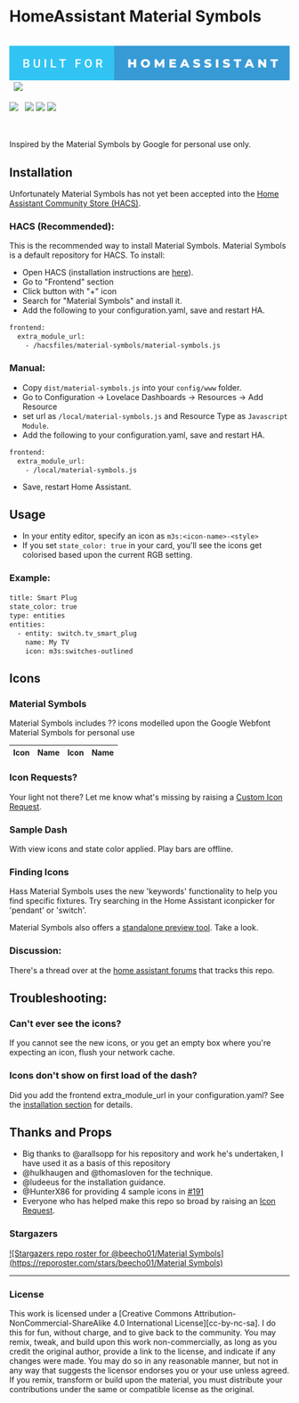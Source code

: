 # HomeAssistant Material Symbols
<div align="left">
  <br>
  <img src="docs/badges/built-for-homeassistant.svg"> &nbsp
  <a href="http://creativecommons.org/licenses/by-nc-sa/4.0/"><img src="https://forthebadge.com/images/badges/cc-nc-sa.svg"></a> &nbsp
  <br>
  <br>
  <a href="https://img.shields.io/github/v/release/beecho01/material-symbols"><img src="https://img.shields.io/github/v/release/beecho01/material-symbols"></a> &nbsp
  <img src="https://img.shields.io/github/size/beecho01/material-symbols/dist/material-symbols.js?label=plugin%20size">
  <img src="https://img.shields.io/github/last-commit/beecho01/material-symbols">
  <a href="https://github.com/beecho01/material-symbols/issues?q=is%3Aclosed+label%3A"icon+request"> <img src="https://img.shields.io/github/issues-closed/beecho01/material-symbols/icon%20request?label=community%20requests"></a>
  <br>
  <br>
  <br>
</div>

<!-- [![hacs_badge](https://img.shields.io/badge/HACS-Default-41BDF5.svg)](https://github.com/hacs/integration) -->

Inspired by the Material Symbols by Google for personal use only.

## <a name="installation"></a>Installation

Unfortunately Material Symbols has not yet been accepted into the [Home Assistant Community Store (HACS)](https://hacs.xyz).

### HACS (Recommended):
This is the recommended way to install Material Symbols. Material Symbols is a default repository for HACS. To install:

- Open HACS (installation instructions are [here](https://hacs.xyz/docs/installation/installation/)).
- Go to "Frontend" section
- Click button with "+" icon
- Search for "Material Symbols" and install it.
- Add the following to your configuration.yaml, save and restart HA.
```
frontend:
  extra_module_url:
    - /hacsfiles/material-symbols/material-symbols.js
```

### Manual:
- Copy `dist/material-symbols.js` into your `config/www` folder.
- Go to Configuration -> Lovelace Dashboards -> Resources -> Add Resource
- set url as `/local/material-symbols.js` and Resource Type as `Javascript Module`.
- Add the following to your configuration.yaml, save and restart HA.
```
frontend:
  extra_module_url:
    - /local/material-symbols.js
```

- Save, restart Home Assistant.


## Usage
- In your entity editor, specify an icon as `m3s:<icon-name>-<style>`
- If you set `state_color: true` in your card, you'll see the icons get colorised based upon the current RGB setting.

### Example:

```
title: Smart Plug
state_color: true
type: entities
entities:
  - entity: switch.tv_smart_plug
    name: My TV
    icon: m3s:switches-outlined
```

## Icons

### Material Symbols

Material Symbols includes ?? icons modelled upon the Google Webfont Material Symbols for personal use

[//]: # (Start Material Symbols)

| Icon | Name | Icon | Name 
| :--- | :--- | :--- | :--- |

[//]: # (End Material Symbols)

### Icon Requests?
Your light not there? Let me know what's missing by raising a [Custom Icon Request](https://github.com/beecho01/material-symbols/issues/new?assignees=beecho01&labels=icon+request&template=custom-icon-request.md&title=Icon%20Request%20%5Bname%20of%20fixture%5D).

### Sample Dash
With view icons and state color applied. Play bars are offline.

### Finding Icons
Hass Material Symbols uses the new 'keywords' functionality to help you find specific fixtures. Try searching in the Home Assistant iconpicker for 'pendant' or 'switch'.

Material Symbols also offers a [standalone preview tool](https://beecho01.github.io/material-symbols/docs/build/tester/iconfinder.html). Take a look.

### Discussion:
There's a thread over at the [home assistant forums](https://community.home-assistant.io/) that tracks this repo.

## Troubleshooting:

### Can't ever see the icons?
If you cannot see the new icons, or you get an empty box where you're expecting an icon, flush your network cache.

### Icons don't show on first load of the dash?
Did you add the frontend extra_module_url in your configuration.yaml? See the [installation section](#installation) for details.

## Thanks and Props
- Big thanks to @arallsopp for his repository and work he's undertaken, I have used it as a basis of this repository
- @hulkhaugen and @thomasloven for the technique.
- @ludeeus for the installation guidance.
- @HunterX86 for providing 4 sample icons in [#191](https://github.com/beecho01/material-symbols/issues/191)
- Everyone who has helped make this repo so broad by raising an [Icon Request](https://github.com/beecho01/material-symbols/issues/new?assignees=beecho01&labels=icon+request&template=custom-icon-request.md&title=Icon%20Request%20%5Bname%20of%20fixture%5D).

### Stargazers
[![Stargazers repo roster for @beecho01/Material Symbols](https://reporoster.com/stars/beecho01/Material Symbols)](https://github.com/beecho01/material-symbols/stargazers)

---

### License

This work is licensed under a
[Creative Commons Attribution-NonCommercial-ShareAlike 4.0 International License][cc-by-nc-sa].
I do this for fun, without charge, and to give back to the community. You may remix, tweak, and build upon this work non-commercially, as long as you credit the original author, provide a link to the license, and indicate if any changes were made. You may do so in any reasonable manner, but not in any way that suggests the licensor endorses you or your use unless agreed. If you remix, transform or build upon the material, you must distribute your contributions under the same or compatible license as the original. 

